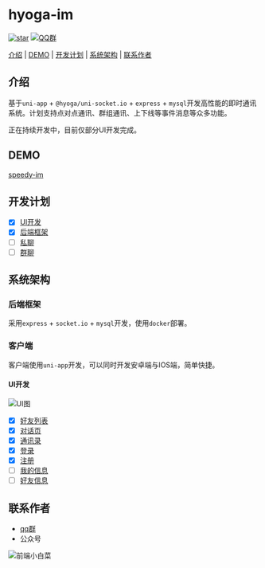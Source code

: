 # hyoga-im

[![star](https://img.shields.io/github/stars/AspenLuoQiang/speedy-im?style=social)](https://github.com/AspenLuoQiang/speedy-im)  [![QQ群](https://img.shields.io/badge/QQ%E7%BE%A4-207879913-yellowgreen.svg)](https://jq.qq.com/?_wv=1027&k=9f25XGCW)

[介绍](#介绍) | [DEMO](#DEMO) | [开发计划](#开发计划) | [系统架构](#系统架构) | [联系作者](#联系作者)


## 介绍

基于`uni-app` + `@hyoga/uni-socket.io` + `express` + `mysql`开发高性能的即时通讯系统。计划支持点对点通讯、群组通讯、上下线等事件消息等众多功能。

正在持续开发中，目前仅部分UI开发完成。

## DEMO

[speedy-im](https://speedy-im.gitee.io/h5/#/)


## 开发计划

* [x] [UI开发](#UI开发)
* [x] [后端框架](#后端框架)
* [ ] [私聊](#私聊)
* [ ] [群聊](#群聊)

## 系统架构

### 后端框架

采用`express` + `socket.io` + `mysql`开发，使用`docker`部署。

### 客户端

客户端使用`uni-app`开发，可以同时开发安卓端与IOS端，简单快捷。

#### UI开发

![UI图](https://i.loli.net/2020/05/28/29YadEVhGSqojZU.png)

* [x] [好友列表](#好友列表)
* [x] [对话页](#对话页)
* [x] [通讯录](#通讯录)
* [x] [登录](#登录)
* [x] [注册](#注册)
* [ ] [我的信息](#我的信息)
* [ ] [好友信息](#好友信息)

## 联系作者

- [qq群](https://jq.qq.com/?_wv=1027&k=9f25XGCW)
- 公众号

![前端小白菜](https://i.loli.net/2020/05/28/CNcjhm17d9zfvkQ.jpg)

